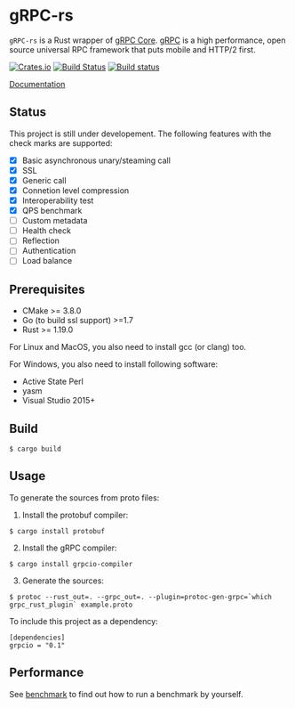 # gRPC-rs

`gRPC-rs` is a Rust wrapper of [gRPC Core](https://github.com/grpc/grpc). [gRPC](http://www.grpc.io) is a high performance, open source universal RPC framework that puts mobile and HTTP/2 first.

[![Crates.io](https://img.shields.io/crates/v/grpcio.svg?maxAge=2592000)](https://crates.io/crates/grpcio)
[![Build Status](https://travis-ci.org/pingcap/grpc-rs.svg)](https://travis-ci.org/pingcap/grpc-rs)
[![Build status](https://ci.appveyor.com/api/projects/status/1cofa3nih5fm2kb0/branch/master?svg=true)](https://ci.appveyor.com/project/busyjay/grpc-rs/branch/master)

[Documentation](https://docs.rs/grpcio)

Status
------
This project is still under developement. The following features with the check marks are supported:

- [x] Basic asynchronous unary/steaming call 
- [x] SSL
- [x] Generic call
- [x] Connetion level compression
- [x] Interoperability test
- [x] QPS benchmark
- [ ] Custom metadata
- [ ] Health check
- [ ] Reflection
- [ ] Authentication
- [ ] Load balance

Prerequisites
-------------

- CMake >= 3.8.0
- Go (to build ssl support) >=1.7
- Rust >= 1.19.0

For Linux and MacOS, you also need to install gcc (or clang) too.

For Windows, you also need to install following software:

- Active State Perl 
- yasm
- Visual Studio 2015+

Build
-----

```
$ cargo build
```

Usage
-----

To generate the sources from proto files:

1. Install the protobuf compiler:

```
$ cargo install protobuf
```

2. Install the gRPC compiler:

```
$ cargo install grpcio-compiler
```

3. Generate the sources:

```
$ protoc --rust_out=. --grpc_out=. --plugin=protoc-gen-grpc=`which grpc_rust_plugin` example.proto
```

To include this project as a dependency:

```
[dependencies]
grpcio = "0.1"
```

Performance
-----------
See [benchmark](https://github.com/pingcap/grpc-rs/tree/master/benchmark) to find out how to run a benchmark by yourself.
